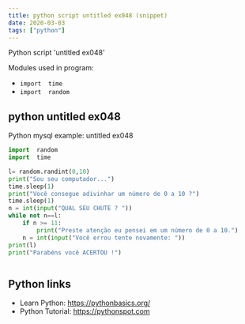 ```yaml
---
title: python script untitled ex048 (snippet)
date: 2020-03-03
tags: ["python"]
---
```

Python script 'untitled ex048'


Modules used in program: 
* `import  time`
* `import  random`

## python untitled ex048

Python mysql example: untitled ex048

```python
import  random
import  time

l= random.randint(0,10)
print("Sou seu computador...")
time.sleep(1)
print("Você consegue adivinhar um número de 0 a 10 ?")
time.sleep(1)
n = int(input("QUAL SEU CHUTE ? "))
while not n==l:
    if n >= 11:
        print("Preste atenção eu pensei em um número de 0 a 10.")
    n = int(input("Você errou tente novamente: "))
print(l)
print("Parabéns você ACERTOU !")



```

## Python links

- Learn Python: https://pythonbasics.org/
- Python Tutorial: https://pythonspot.com
